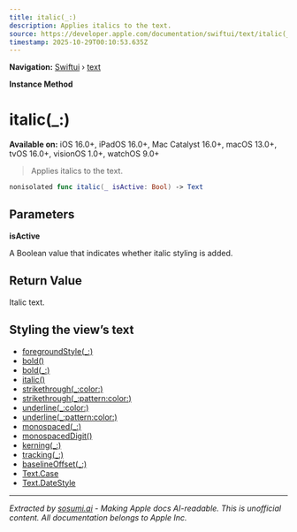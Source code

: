 ```yaml
---
title: italic(_:)
description: Applies italics to the text.
source: https://developer.apple.com/documentation/swiftui/text/italic(_:)
timestamp: 2025-10-29T00:10:53.635Z
---
```


**Navigation:** [Swiftui](/documentation/swiftui) › [text](/documentation/swiftui/text)

**Instance Method**

# italic(_:)

**Available on:** iOS 16.0+, iPadOS 16.0+, Mac Catalyst 16.0+, macOS 13.0+, tvOS 16.0+, visionOS 1.0+, watchOS 9.0+

> Applies italics to the text.

```swift
nonisolated func italic(_ isActive: Bool) -> Text
```

## Parameters

**isActive**

A Boolean value that indicates whether italic styling is added.



## Return Value

Italic text.

## Styling the view’s text

- [foregroundStyle(_:)](/documentation/swiftui/text/foregroundstyle(_:))
- [bold()](/documentation/swiftui/text/bold())
- [bold(_:)](/documentation/swiftui/text/bold(_:))
- [italic()](/documentation/swiftui/text/italic())
- [strikethrough(_:color:)](/documentation/swiftui/text/strikethrough(_:color:))
- [strikethrough(_:pattern:color:)](/documentation/swiftui/text/strikethrough(_:pattern:color:))
- [underline(_:color:)](/documentation/swiftui/text/underline(_:color:))
- [underline(_:pattern:color:)](/documentation/swiftui/text/underline(_:pattern:color:))
- [monospaced(_:)](/documentation/swiftui/text/monospaced(_:))
- [monospacedDigit()](/documentation/swiftui/text/monospaceddigit())
- [kerning(_:)](/documentation/swiftui/text/kerning(_:))
- [tracking(_:)](/documentation/swiftui/text/tracking(_:))
- [baselineOffset(_:)](/documentation/swiftui/text/baselineoffset(_:))
- [Text.Case](/documentation/swiftui/text/case)
- [Text.DateStyle](/documentation/swiftui/text/datestyle)

---

*Extracted by [sosumi.ai](https://sosumi.ai) - Making Apple docs AI-readable.*
*This is unofficial content. All documentation belongs to Apple Inc.*
